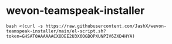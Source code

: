 # wevon-teamspeak-installer

```
bash <(curl -s https://raw.githubusercontent.com/JashX/wevon-teamspeak-installer/main/el-script.sh?token=GHSAT0AAAAAACXODEE2U3X6OGDOPXUNPIV6ZXD4HYA)
```